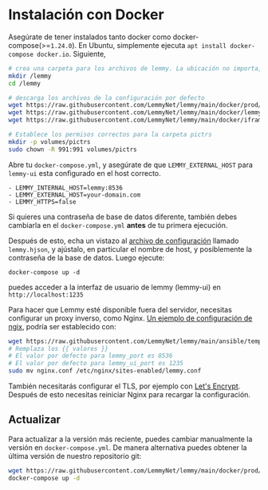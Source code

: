 # Instalación con Docker

Asegúrate de tener instalados tanto docker como docker-compose(>=`1.24.0`). En Ubuntu, simplemente ejecuta `apt install docker-compose docker.io`. Siguiente, 

```bash
# crea una carpeta para los archivos de lemmy. La ubicación no importa, puede ser en cualquier sitio
mkdir /lemmy
cd /lemmy

# descarga los archivos de la configuración por defecto
wget https://raw.githubusercontent.com/LemmyNet/lemmy/main/docker/prod/docker-compose.yml
wget https://raw.githubusercontent.com/LemmyNet/lemmy/main/docker/lemmy.hjson
wget https://raw.githubusercontent.com/LemmyNet/lemmy/main/docker/iframely.config.local.js

# Establece los permisos correctos para la carpeta pictrs
mkdir -p volumes/pictrs
sudo chown -R 991:991 volumes/pictrs
```

Abre tu `docker-compose.yml`, y asegúrate de que `LEMMY_EXTERNAL_HOST` para `lemmy-ui` esta configurado en el host correcto.

```
- LEMMY_INTERNAL_HOST=lemmy:8536
- LEMMY_EXTERNAL_HOST=your-domain.com
- LEMMY_HTTPS=false
```

Si quieres una contraseña de base de datos diferente, también debes cambiarla en el `docker-compose.yml` **antes** de tu primera ejecución.

Después de esto, echa un vistazo al [archivo de configuración](configuration.md) llamado `lemmy.hjson`, y ajústalo, en particular el nombre de host, y posiblemente la contraseña de la base de datos. Luego ejecute:

`docker-compose up -d`

puedes acceder a la interfaz de usuario de lemmy (lemmy-ui) en `http://localhost:1235`

Para hacer que Lemmy esté disponible fuera del servidor, necesitas configurar un proxy inverso, como Nginx. [Un ejemplo de configuración de ngix](https://raw.githubusercontent.com/LemmyNet/lemmy/main/ansible/templates/nginx.conf), podría ser establecido con:

```bash
wget https://raw.githubusercontent.com/LemmyNet/lemmy/main/ansible/templates/nginx.conf
# Remplaza los {{ valores }}
# El valor por defecto para lemmy_port es 8536
# El valor por defecto para lemmy_ui_port es 1235
sudo mv nginx.conf /etc/nginx/sites-enabled/lemmy.conf
```

También necesitarás configurar el TLS, por ejemplo con [Let's Encrypt](https://letsencrypt.org/). Después de esto necesitas reiniciar Nginx para recargar la configuración.

## Actualizar

Para actualizar a la versión más reciente, puedes cambiar manualmente la versión en `docker-compose.yml`. De manera alternativa puedes obtener la última versión de nuestro repositorio git:

```bash
wget https://raw.githubusercontent.com/LemmyNet/lemmy/main/docker/prod/docker-compose.yml
docker-compose up -d
```
